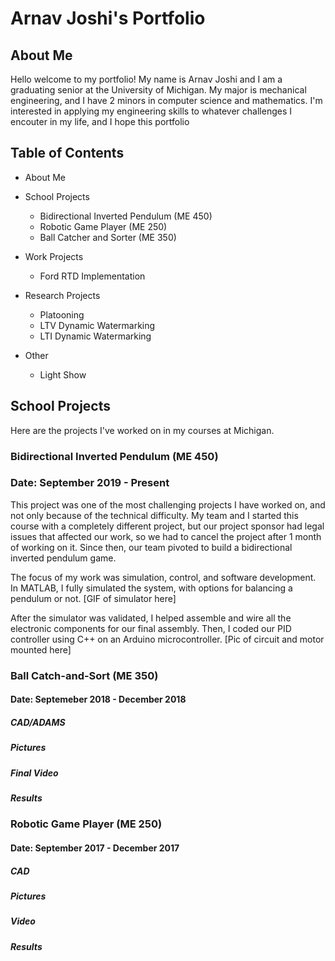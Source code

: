 # Arnav Joshi's Portfolio

## About Me
Hello welcome to my portfolio! My name is Arnav Joshi and I am a graduating senior at the University of Michigan. My major is mechanical engineering, and I have 2 minors in computer science and mathematics. I'm interested in applying my engineering skills to whatever challenges I encouter in my life, and I hope this portfolio

## Table of Contents

- About Me
- School Projects
	- Bidirectional Inverted Pendulum (ME 450)
	- Robotic Game Player (ME 250)
	- Ball Catcher and Sorter (ME 350)
- Work Projects
	- Ford RTD Implementation
- Research Projects
	- Platooning
	- LTV Dynamic Watermarking
	- LTI Dynamic Watermarking
	
- Other
	- Light Show

## School Projects
Here are the projects I've worked on in my courses at Michigan.

### Bidirectional Inverted Pendulum (ME 450)
### Date: September 2019 - Present
This project was one of the most challenging projects I have worked on, and not only because of the technical difficulty. My team and I started this course with a completely different project, but our project sponsor had legal issues that affected our work, so we had to cancel the project after 1 month of working on it. Since then, our team pivoted to build a bidirectional inverted pendulum game.

The focus of my work was simulation, control, and software development. In MATLAB, I fully simulated the system, with options for balancing a pendulum or not.
[GIF of simulator here]

After the simulator was validated, I helped assemble and wire all the electronic components for our final assembly. Then, I coded our PID controller using C++ on an Arduino microcontroller.
[Pic of circuit and motor mounted here]

### Ball Catch-and-Sort (ME 350)
#### Date: Septemeber 2018 - December 2018
##### CAD/ADAMS
##### Pictures
##### Final Video
##### Results

### Robotic Game Player (ME 250)
#### Date: September 2017 - December 2017
##### CAD
##### Pictures
##### Video
##### Results